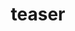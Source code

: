 ---
title: teaser

name: Intelligente Lösungen
text: Ob Event- oder Facility Management, professionelle Beratung oder Systemanpassung, Schnittstellen-Design oder Business Intelligence, Serverhosting oder Support Bei <span class="mds-bold-text">more dimensions</span> erhalten Sie integrierte Werkzeuge und eine nachhaltige Betreuung für Ihren Arbeitsalltag. Durch die Kombination von Standardlösungen für Ihre Branche und individueller Anpassung befreien wir Ihre Mitarbeiter von Dingen, die eine intelligente Software für Sie erledigen kann – damit Sie sich wieder jenen Tätigkeiten widmen können, bei denen der Mensch gefragt ist. 

images:
  - url: pictogram_intelligence_orange_bitmap.png
---